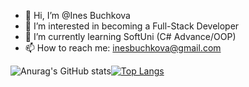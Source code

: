 - 👋 Hi, I’m @Ines Buchkova
- 👀 I’m interested in becoming a Full-Stack Developer
- 🌱 I’m currently learning SoftUni (C# Advance/OOP)
- 📫 How to reach me: inesbuchkova@gmail.com

![Anurag's GitHub stats](https://github-readme-stats.vercel.app/api?username=Buchkova&theme=synthwave&show_icons=true)[![Top Langs](https://github-readme-stats.vercel.app/api/top-langs/?username=Buchkova&layout=compact)](https://github.com/Buchkova/github-readme-stats)
